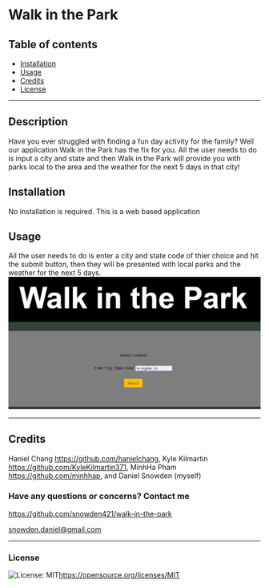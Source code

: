 # Walk in the Park

## Table of contents

* [Installation](#installation)
* [Usage](#usage)
* [Credits](#credits)
* [License](#license)

---

## Description

  Have you ever struggled with finding a fun day activity for the family? Well our application Walk in the Park has the fix for you. All the user needs to do is input a city and state and then Walk in the Park will provide you with parks local to the area and the weather for the next 5 days in that city!

## Installation

  No installation is required. This is a web based application

## Usage

  All the user needs to do is enter a city and state code of thier choice and hit the submit button, then they will be presented with local parks and the weather for the next 5 days. ![alt text](../images/image-1.jpg)

  ---

## Credits

  Haniel Chang <https://github.com/hanielchang>, Kyle Kilmartin <https://github.com/KyleKilmartin371>, MinhHa Pham <https://github.com/minhhap>, and Daniel Snowden (myself)

### Have any questions or concerns? Contact me
<https://github.com/snowden421/walk-in-the-park>

snowden.daniel@gmail.com

  ---

### License

  ![License: MIT](https://img.shields.io/badge/License-MIT-yellow.svg)<https://opensource.org/licenses/MIT>
